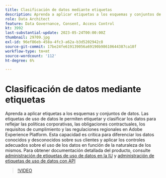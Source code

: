 ```yaml
---
title: Clasificación de datos mediante etiquetas
description: Aprenda a aplicar etiquetas a los esquemas y conjuntos de datos.
role: Data Architect
feature: Data Governance, Consent, Access Control
kt: 3992
last-substantial-update: 2023-05-24T00:00:00Z
thumbnail: 29709.jpg
exl-id: 96ef86eb-458a-4fc3-a62a-b3d5202942c8
source-git-commit: 17be24fe619139056a69190b98610644387ca18f
workflow-type: tm+mt
source-wordcount: '112'
ht-degree: 6%

---
```


# Clasificación de datos mediante etiquetas

Aprenda a aplicar etiquetas a los esquemas y conjuntos de datos. Las etiquetas de uso de datos le permiten etiquetar y clasificar los datos para reflejar las políticas corporativas, las obligaciones contractuales, los requisitos de cumplimiento y las regulaciones regionales en Adobe Experience Platform. Esta capacidad es crítica para diferenciar los datos conocidos y desconocidos sobre sus clientes y aplicar los controles adecuados sobre el uso de los datos en función de la naturaleza de los mismos. Para obtener documentación detallada del producto, consulte [administración de etiquetas de uso de datos en la IU](https://experienceleague.adobe.com/docs/experience-platform/data-governance/labels/user-guide.html?lang=es) y [administración de etiquetas de uso de datos con API](https://experienceleague.adobe.com/docs/experience-platform/data-governance/labels/dataset-api.html)

>[!VIDEO](https://video.tv.adobe.com/v/29709?learn=on)
